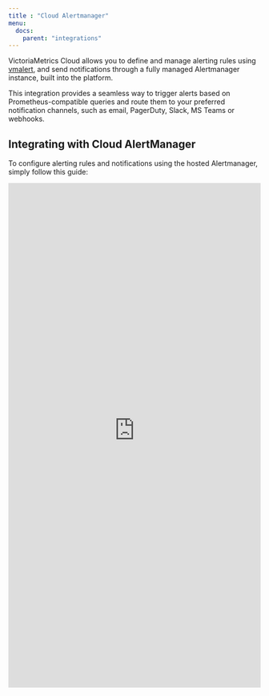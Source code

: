```yaml
---
title : "Cloud Alertmanager"
menu:
  docs:
    parent: "integrations"
---
```


VictoriaMetrics Cloud allows you to define and manage alerting rules using
[vmalert](https://docs.victoriametrics.com/vmalert/), and send notifications through a fully managed
Alertmanager instance, built into the platform.

This integration provides a seamless way to trigger alerts based on Prometheus-compatible queries and
route them to your preferred notification channels, such as email, PagerDuty, Slack, MS Teams or webhooks.

## Integrating with Cloud AlertManager

To configure alerting rules and notifications using the hosted Alertmanager, simply follow this guide:


<iframe 
    width="100%"
    style="aspect-ratio: 1/2;"
    name="iframe" 
    id="integration" 
    frameborder="0"
    src="https://console.victoriametrics.cloud/public/integrations/cloud-alertmanager" >
</iframe>
